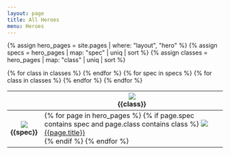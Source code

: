 ```yaml
---
layout: page
title: All Heroes
menu: Heroes
---
```

{% assign hero_pages = site.pages | where: "layout", "hero" %}
{% assign specs = hero_pages | map: "spec" | uniq | sort %}
{% assign classes = hero_pages | map: "class" | uniq | sort %}
<div class="responsive-table">
    <table>
        <thead>
            <tr>
                <th></th>
                {% for class in classes %}
                <th><img class="synergy" src="/assets/img/synergies/{{class}}.png" /><div>{{class}}</div></th>
                {% endfor %}
            </tr>
        </thead>
        <tbody>
            {% for spec in specs %}
                <tr>
                    <th><img class="synergy" src="/assets/img/synergies/{{spec}}.png" /><div>{{spec}}</div></th>
                    {% for class in classes %}
                    <td>
                        {% for page in hero_pages %}
                        {% if page.spec contains spec and page.class contains class %}
                            <a href="{{page.url}}" title="{{spec}} - {{class}}">
                                <img src="/assets/img/heroes/avatar/{{page.title}}.png"/>
                                <div>{{page.title}}</div>
                            </a>
                        {% endif %}
                        {% endfor %}
                    </td>
                    {% endfor %}
                </tr>
            {% endfor %}
        </tbody>
    </table>
</div>